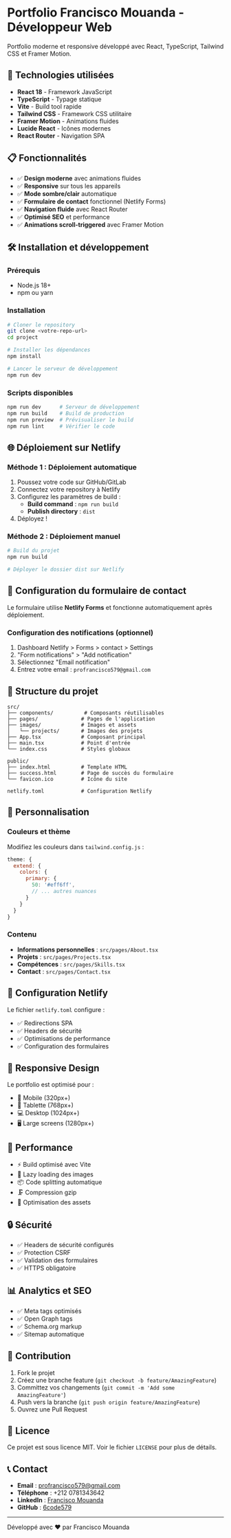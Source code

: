 # Portfolio Francisco Mouanda - Développeur Web

Portfolio moderne et responsive développé avec React, TypeScript, Tailwind CSS et Framer Motion.

## 🚀 Technologies utilisées

- **React 18** - Framework JavaScript
- **TypeScript** - Typage statique
- **Vite** - Build tool rapide
- **Tailwind CSS** - Framework CSS utilitaire
- **Framer Motion** - Animations fluides
- **Lucide React** - Icônes modernes
- **React Router** - Navigation SPA

## 📋 Fonctionnalités

- ✅ **Design moderne** avec animations fluides
- ✅ **Responsive** sur tous les appareils
- ✅ **Mode sombre/clair** automatique
- ✅ **Formulaire de contact** fonctionnel (Netlify Forms)
- ✅ **Navigation fluide** avec React Router
- ✅ **Optimisé SEO** et performance
- ✅ **Animations scroll-triggered** avec Framer Motion

## 🛠️ Installation et développement

### Prérequis
- Node.js 18+ 
- npm ou yarn

### Installation
```bash
# Cloner le repository
git clone <votre-repo-url>
cd project

# Installer les dépendances
npm install

# Lancer le serveur de développement
npm run dev
```

### Scripts disponibles
```bash
npm run dev      # Serveur de développement
npm run build    # Build de production
npm run preview  # Prévisualiser le build
npm run lint     # Vérifier le code
```

## 🌐 Déploiement sur Netlify

### Méthode 1 : Déploiement automatique
1. Poussez votre code sur GitHub/GitLab
2. Connectez votre repository à Netlify
3. Configurez les paramètres de build :
   - **Build command** : `npm run build`
   - **Publish directory** : `dist`
4. Déployez !

### Méthode 2 : Déploiement manuel
```bash
# Build du projet
npm run build

# Déployer le dossier dist sur Netlify
```

## 📧 Configuration du formulaire de contact

Le formulaire utilise **Netlify Forms** et fonctionne automatiquement après déploiement.

### Configuration des notifications (optionnel)
1. Dashboard Netlify > Forms > contact > Settings
2. "Form notifications" > "Add notification"
3. Sélectionnez "Email notification"
4. Entrez votre email : `profrancisco579@gmail.com`

## 📁 Structure du projet

```
src/
├── components/          # Composants réutilisables
├── pages/              # Pages de l'application
├── images/             # Images et assets
│   └── projects/       # Images des projets
├── App.tsx             # Composant principal
├── main.tsx            # Point d'entrée
└── index.css           # Styles globaux

public/
├── index.html          # Template HTML
├── success.html        # Page de succès du formulaire
└── favicon.ico         # Icône du site

netlify.toml            # Configuration Netlify
```

## 🎨 Personnalisation

### Couleurs et thème
Modifiez les couleurs dans `tailwind.config.js` :
```javascript
theme: {
  extend: {
    colors: {
      primary: {
        50: '#eff6ff',
        // ... autres nuances
      }
    }
  }
}
```

### Contenu
- **Informations personnelles** : `src/pages/About.tsx`
- **Projets** : `src/pages/Projects.tsx`
- **Compétences** : `src/pages/Skills.tsx`
- **Contact** : `src/pages/Contact.tsx`

## 🔧 Configuration Netlify

Le fichier `netlify.toml` configure :
- ✅ Redirections SPA
- ✅ Headers de sécurité
- ✅ Optimisations de performance
- ✅ Configuration des formulaires

## 📱 Responsive Design

Le portfolio est optimisé pour :
- 📱 Mobile (320px+)
- 📱 Tablette (768px+)
- 💻 Desktop (1024px+)
- 🖥️ Large screens (1280px+)

## 🚀 Performance

- ⚡ Build optimisé avec Vite
- 🎯 Lazy loading des images
- 📦 Code splitting automatique
- 🗜️ Compression gzip
- 🎨 Optimisation des assets

## 🔒 Sécurité

- ✅ Headers de sécurité configurés
- ✅ Protection CSRF
- ✅ Validation des formulaires
- ✅ HTTPS obligatoire

## 📊 Analytics et SEO

- ✅ Meta tags optimisés
- ✅ Open Graph tags
- ✅ Schema.org markup
- ✅ Sitemap automatique

## 🤝 Contribution

1. Fork le projet
2. Créez une branche feature (`git checkout -b feature/AmazingFeature`)
3. Committez vos changements (`git commit -m 'Add some AmazingFeature'`)
4. Push vers la branche (`git push origin feature/AmazingFeature`)
5. Ouvrez une Pull Request

## 📄 Licence

Ce projet est sous licence MIT. Voir le fichier `LICENSE` pour plus de détails.

## 📞 Contact

- **Email** : profrancisco579@gmail.com
- **Téléphone** : +212 0781343642
- **LinkedIn** : [Francisco Mouanda](https://www.linkedin.com/in/franciscomouanda579)
- **GitHub** : [6code579](https://github.com/6code579)

---

Développé avec ❤️ par Francisco Mouanda 